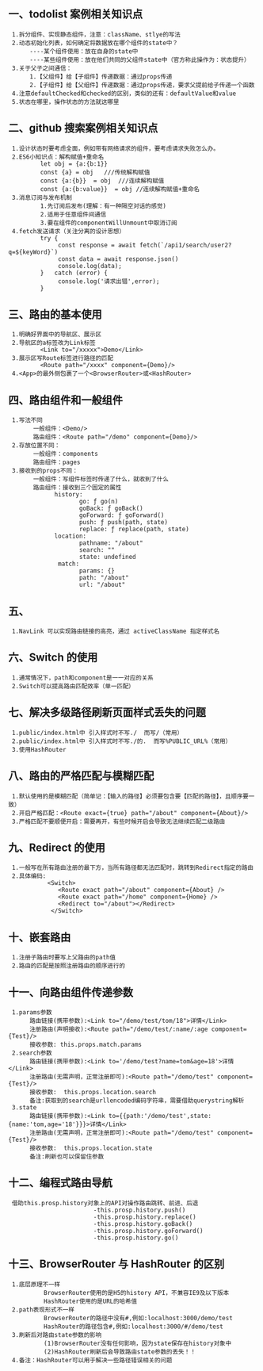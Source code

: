 ## 一、todolist 案例相关知识点

     1.拆分组件、实现静态组件，注意：className、stlye的写法
     2.动态初始化列表，如何确定将数据放在哪个组件的state中？
          ----某个组件使用：放在自身的state中
          ----某些组件使用：放在他们共同的父组件state中（官方称此操作为：状态提升）
     3.关于父子之间通信：
          1.【父组件】给【子组件】传递数据：通过props传递
          2.【子组件】给【父组件】传递数据：通过props传递，要求父提前给子传递一个函数
     4.注意defaultChecked和checked的区别，类似的还有：defaultValue和value
     5.状态在哪里，操作状态的方法就这哪里

## 二、github 搜索案例相关知识点

     1.设计状态时要考虑全面，例如带有网络请求的组件，要考虑请求失败怎么办。
     2.ES6小知识点：解构赋值+重命名
             let obj = {a:{b:1}}
             const {a} = obj   ///传统解构赋值
             const {a:{b}}  = obj  ///连续解构赋值
             const {a:{b:value}}  = obj //连续解构赋值+重命名
     3.消息订阅与发布机制
             1.先订阅后发布(理解：有一种隔空对话的感觉)
             2.适用于任意组件间通信
             3.要在组件的componentWillUnmount中取消订阅
     4.fetch发送请求（关注分离的设计思想）
             try {
                  const response = await fetch(`/api1/search/user2?q=${keyWord}`)
                  const data = await response.json()
                  console.log(data);
             }   catch (error) {
                  console.log('请求出错',error);
             }

## 三、路由的基本使用

     1.明确好界面中的导航区、展示区
     2.导航区的a标签改为Link标签
             <Link to="/xxxxx">Demo</Link>
     3.展示区写Route标签进行路径的匹配
             <Route path="/xxxx" component={Demo}/>
     4.<App>的最外侧包裹了一个<BrowserRouter>或<HashRouter>

## 四、路由组件和一般组件

     1.写法不同
           一般组件：<Demo/>
           路由组件：<Route path="/demo" component={Demo}/>
     2.存放位置不同：
           一般组件：components
           路由组件：pages
     3.接收到的props不同：
           一般组件：写组件标签时传递了什么，就收到了什么
           路由组件：接收到三个固定的属性
                 history:
                        go: ƒ go(n)
                        goBack: ƒ goBack()
                        goForward: ƒ goForward()
                        push: ƒ push(path, state)
                        replace: ƒ replace(path, state)
                 location:
                        pathname: "/about"
                        search: ""
                        state: undefined
                  match:
                        params: {}
                        path: "/about"
                        url: "/about"

## 五、

     1.NavLink 可以实现路由链接的高亮，通过 activeClassName 指定样式名

## 六、Switch 的使用

     1.通常情况下，path和component是一一对应的关系
     2.Switch可以提高路由匹配效率（单一匹配）

## 七、解决多级路径刷新页面样式丢失的问题

     1.public/index.html中 引入样式时不写./  而写/（常用）
     2.public/index.html中 引入样式时不写./的.  而写%PUBLIC_URL%（常用）
     3.使用HashRouter

## 八、路由的严格匹配与模糊匹配

     1.默认使用的是模糊匹配（简单记：【输入的路径】必须要包含要【匹配的路径】，且顺序要一致）
     2.开启严格匹配：<Route exact={true} path="/about" component={About}/>
     3.严格匹配不要顺便开启：需要再开，有些时候开启会导致无法继续匹配二级路由

## 九、Redirect 的使用

     1.一般写在所有路由注册的最下方，当所有路径都无法匹配时，跳转到Redirect指定的路由
     2.具体编码:
               <Switch>
                  <Route exact path="/about" component={About} />
                  <Route exact path="/home" component={Home} />
                  <Redirect to="/about"></Redirect>
                </Switch>

## 十、嵌套路由

     1.注册子路由时要写上父路由的path值
     2.路由的匹配是按照注册路由的顺序进行的

## 十一、向路由组件传递参数

     1.params参数
          路由链接(携带参数):<Link to="/demo/test/tom/18">详情</Link>
          注册路由(声明接收):<Route path="/demo/test/:name/:age component={Test}/>
          接收参数: this.props.match.params
     2.search参数
          路由链接(携带参数):<Link to='/demo/test?name=tom&age=18'>详情</Link>
          注册路由(无需声明，正常注册即可):<Route path="/demo/test" component={Test}/>
          接收参数:  this.props.location.search
          备注:获取到的search是urllencoded编码字符串，需要借助querystring解析
     3.state
          路由链接(携带参数):<Link to={{path:'/demo/test',state:{name:'tom,age='18'}}}>详情</Link>
          注册路由(无需声明，正常注册即可):<Route path="/demo/test" component={Test}/>
          接收参数:  this.props.location.state
          备注:刷新也可以保留住参数

## 十二、编程式路由导航

     借助this.prosp.history对象上的API对操作路由跳转、前进、后退
    						-this.prosp.history.push()
    						-this.prosp.history.replace()
    						-this.prosp.history.goBack()
    						-this.prosp.history.goForward()
    						-this.prosp.history.go()

## 十三、BrowserRouter 与 HashRouter 的区别

     1.底层原理不一样
              BrowserRouter使用的是H5的history API，不兼容IE9及以下版本
              HashRouter使用的是URL的哈希值
     2.path表现形式不一样
              BrowserRouter的路径中没有#,例如:localhost:3000/demo/test
              HashRouter的路径包含#,例如:localhost:3000/#/demo/test
     3.刷新后对路由state参数的影响
              (1)BrowserRouter没有任何影响，因为state保存在history对象中
              (2)HashRouter刷新后会导致路由state参数的丢失！！
     4.备注：HashRouter可以用于解决一些路径错误相关的问题
